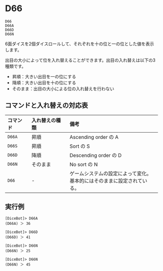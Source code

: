 # D66

```
D66
D66A
D66D
D66N
```

6面ダイスを2個ダイスロールして、それぞれを十の位と一の位とした値を表示します。

出目の大小によって位を入れ替えることができます。出目の入れ替えは以下の3種類です。

- 昇順：大きい出目を一の位にする
- 降順：大きい出目を十の位にする
- そのまま：出目の大小による位の入れ替えを行わない

## コマンドと入れ替えの対応表

| コマンド | 入れ替えの種類 | 備考 |
| :----- | :----- | :----- |
| `D66A` | 昇順 | Ascending order の A |
| `D66S` | 昇順 | Sort の S |
| `D66D` | 降順 | Descending order の D |
| `D66N` | そのまま | No sort の N |
| `D66` | - | ゲームシステムの設定によって変化。<br>基本的にはそのままに設定されている。 |


## 実行例

```
[DiceBot]> D66A
(D66A) ＞ 36
```
```
[DiceBot]> D66D
(D66D) ＞ 41
```
```
[DiceBot]> D66N
(D66N) ＞ 25
```
```
[DiceBot]> D66N
(D66N) ＞ 45
```